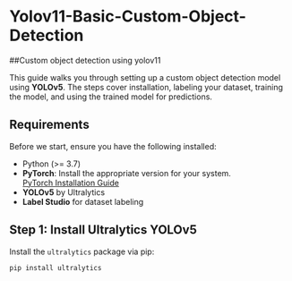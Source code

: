 # Yolov11-Basic-Custom-Object-Detection
##Custom object detection using yolov11



This guide walks you through setting up a custom object detection model using **YOLOv5**. The steps cover installation, labeling your dataset, training the model, and using the trained model for predictions.

## Requirements

Before we start, ensure you have the following installed:

- Python (>= 3.7)
- **PyTorch**: Install the appropriate version for your system.  
  [PyTorch Installation Guide](https://pytorch.org/get-started/locally/)
- **YOLOv5** by Ultralytics
- **Label Studio** for dataset labeling

## Step 1: Install Ultralytics YOLOv5

Install the `ultralytics` package via pip:

```bash
pip install ultralytics
